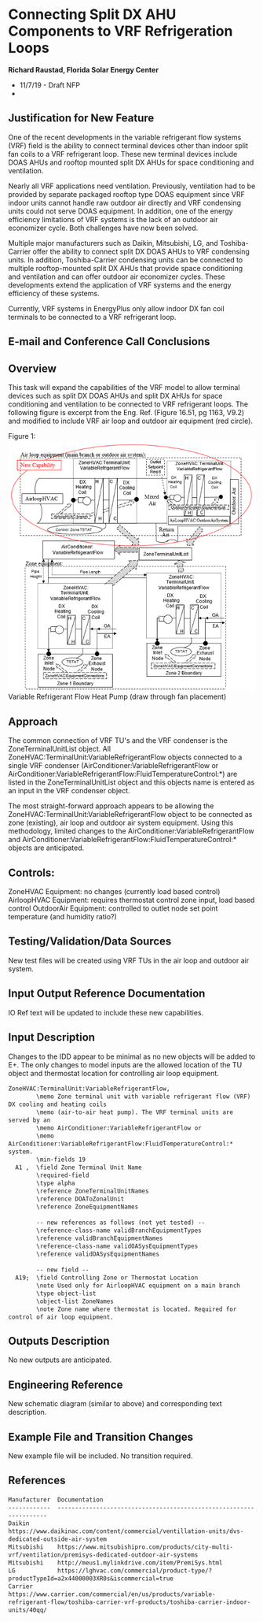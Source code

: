 ﻿﻿﻿﻿﻿﻿﻿﻿﻿﻿﻿﻿﻿﻿﻿﻿﻿﻿﻿﻿﻿Connecting Split DX AHU Components to VRF Refrigeration Loops
================

**Richard Raustad, Florida Solar Energy Center**

 - 11/7/19 - Draft NFP
 -

## Justification for New Feature ##

One of the recent developments in the variable refrigerant flow systems (VRF) field is the ability to connect terminal devices other than indoor split fan coils to a VRF refrigerant loop. These new terminal devices include DOAS AHUs and rooftop mounted split DX AHUs for space conditioning and ventilation.

Nearly all VRF applications need ventilation. Previously, ventilation had to be provided by separate packaged rooftop type DOAS equipment since VRF indoor units cannot handle raw outdoor air directly and VRF condensing units could not serve DOAS equipment. In addition, one of the energy efficiency limitations of VRF systems is the lack of an outdoor air economizer cycle. Both challenges have now been solved.

Multiple major manufacturers such as Daikin, Mitsubishi, LG, and Toshiba-Carrier offer the ability to connect split DX DOAS AHUs to VRF condensing units. In addition, Toshiba-Carrier condensing units can be connected to multiple rooftop-mounted split DX AHUs that provide space conditioning and ventilation and can offer outdoor air economizer cycles. These developments extend the application of VRF systems and the energy efficiency of these systems.

Currently, VRF systems in EnergyPlus only allow indoor DX fan coil terminals to be connected to a VRF refrigerant loop.

## E-mail and  Conference Call Conclusions ##


## Overview ##

This task will expand the capabilities of the VRF model to allow terminal devices such as split DX DOAS AHUs and split DX AHUs for space conditioning and ventilation to be connected to VRF refrigerant loops. The following figure is excerpt from the Eng. Ref. (Figure 16.51, pg 1163, V9.2) and modified to include VRF air loop and outdoor air equipment (red circle).

Figure 1: ![Figure 1](https://github.com/NREL/EnergyPlus/blob/NFP---Connect-split-DX-to-VRF-refrigerant-loop/design/FY2019/VRFTU%20Allowed%20in%20Airloop-OASys.png) Variable Refrigerant Flow Heat Pump (draw through fan placement)


## Approach ##

The common connection of VRF TU's and the VRF condenser is the ZoneTerminalUnitList object. All ZoneHVAC:TerminalUnit:VariableRefrigerantFlow objects connected to a single VRF condenser (AirConditioner:VariableRefrigerantFlow or AirConditioner:VariableRefrigerantFlow:FluidTemperatureControl:*) are listed in the ZoneTerminalUnitList object and this objects name is entered as an input in the VRF condenser object.

The most straight-forward approach appears to be allowing the ZoneHVAC:TerminalUnit:VariableRefrigerantFlow object to be connected as zone (existing), air loop and outdoor air system equipment. Using this methodology, limited changes to the AirConditioner:VariableRefrigerantFlow and AirConditioner:VariableRefrigerantFlow:FluidTemperatureControl:* objects are anticipated.

## Controls:
  ZoneHVAC Equipment: no changes (currently load based control)
  AirloopHVAC Equipment: requires thermostat control zone input, load based control
  OutdoorAir Equipment: controlled to outlet node set point temperature (and humidity ratio?)

## Testing/Validation/Data Sources ##

New test files will be created using VRF TUs in the air loop and outdoor air system.

## Input Output Reference Documentation ##

IO Ref text will be updated to include these new capabilities.

## Input Description ##

Changes to the IDD appear to be minimal as no new objects will be added to E+. The only changes to model inputs are the allowed location of the TU object and thermostat location for controlling air loop equipment.

```
ZoneHVAC:TerminalUnit:VariableRefrigerantFlow,  
        \memo Zone terminal unit with variable refrigerant flow (VRF) DX cooling and heating coils  
        \memo (air-to-air heat pump). The VRF terminal units are served by an  
        \memo AirConditioner:VariableRefrigerantFlow or  
        \memo AirConditioner:VariableRefrigerantFlow:FluidTemperatureControl:* system.  
        \min-fields 19  
  A1 ,  \field Zone Terminal Unit Name  
        \required-field  
        \type alpha  
        \reference ZoneTerminalUnitNames  
        \reference DOAToZonalUnit  
        \reference ZoneEquipmentNames  

        -- new references as follows (not yet tested) --  
        \reference-class-name validBranchEquipmentTypes  
        \reference validBranchEquipmentNames  
        \reference-class-name validOASysEquipmentTypes  
        \reference validOASysEquipmentNames  

        -- new field --  
  A19;  \field Controlling Zone or Thermostat Location  
        \note Used only for AirloopHVAC equipment on a main branch  
        \type object-list  
        \object-list ZoneNames  
        \note Zone name where thermostat is located. Required for control of air loop equipment.  
```

## Outputs Description ##

No new outputs are anticipated.

## Engineering Reference ##

New schematic diagram (similar to above) and corresponding text description.

## Example File and Transition Changes ##

New example file will be included.
No transition required.

## References ##

    Manufacturer  Documentation
    ------------  -------------------------------------------------------------------
    Daikin        https://www.daikinac.com/content/commercial/ventillation-units/dvs-dedicated-outside-air-system
    Mitsubishi    https://www.mitsubishipro.com/products/city-multi-vrf/ventilation/premisys-dedicated-outdoor-air-systems
    Mitsubishi    http://meus1.mylinkdrive.com/item/PremiSys.html
    LG            https://lghvac.com/commercial/product-type/?productTypeId=a2x44000003XR0s&iscommercial=true
    Carrier       https://www.carrier.com/commercial/en/us/products/variable-refrigerant-flow/toshiba-carrier-vrf-products/toshiba-carrier-indoor-units/40qq/



